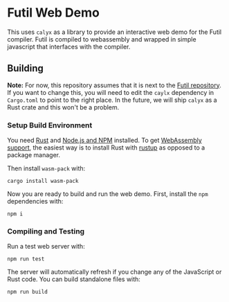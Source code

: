 # Futil Web Demo
This uses `calyx` as a library to provide an interactive
web demo for the Futil compiler. Futil is compiled to webassembly
and wrapped in simple javascript that interfaces with the compiler.

## Building
**Note:** For now, this repository assumes that it is next to the [Futil repository](https://github.com/cucapra/futil). If you want to change
this, you will need to edit the `caylx` dependency in `Cargo.toml` to point
to the right place. In the future, we will ship `calyx` as a Rust crate and
this won't be a problem.

### Setup Build Environment

You need [Rust](https://www.rust-lang.org/install.html) and [Node.js and NPM](https://www.npmjs.com/get-npm) installed.
To get [WebAssembly support](https://rustwasm.github.io/wasm-pack/book/quickstart.html), the easiest way is to install Rust with [rustup](https://rustup.rs) as opposed to a package manager.

Then install `wasm-pack` with:

``` shell
cargo install wasm-pack
```

Now you are ready to build and run the web demo. First, install the `npm` dependencies with:

``` shell
npm i
```

### Compiling and Testing

Run a test web server with:

``` shell
npm run test
```

The server will automatically refresh if you change any of the JavaScript or Rust code.
You can build standalone files with:

``` shell
npm run build
```
